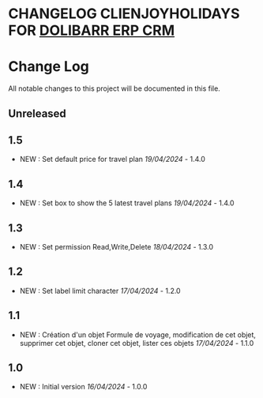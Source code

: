 # CHANGELOG CLIENJOYHOLIDAYS FOR [DOLIBARR ERP CRM](https://www.dolibarr.org)

# Change Log
All notable changes to this project will be documented in this file.

## Unreleased


## 1.5
- NEW : Set default price for travel plan  *19/04/2024* - 1.4.0


## 1.4

- NEW : Set box to show the 5 latest travel plans *19/04/2024* - 1.4.0

## 1.3

- NEW : Set permission Read,Write,Delete *18/04/2024* - 1.3.0

## 1.2

- NEW : Set label limit character *17/04/2024* - 1.2.0

## 1.1

- NEW : Création d'un objet Formule de voyage, modification de cet objet, supprimer cet objet, cloner cet objet, lister ces objets *17/04/2024* - 1.1.0

## 1.0

- NEW : Initial version *16/04/2024* - 1.0.0
